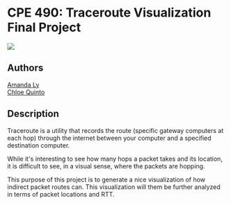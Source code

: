 # CPE 490: Traceroute Visualization Final Project 

![](https://img.shields.io/badge/Release-V1.1-blue.svg) <br>

## Authors 
[Amanda Ly](https://github.com/amandal3) <br>
[Chloe Quinto](https://github.com/chloequinto)  <br>

## Description 
Traceroute is a utility that records the route (specific gateway computers at each hop) through the internet between your computer and a specified destination computer. <br>

While it's interesting to see how many hops a packet takes and its location, it is difficult to see, in a visual sense, where the packets are hopping. <br>

This purpose of this project is to generate a nice visualization of how indirect packet routes can. This visualization will them be further analyzed in terms of packet locations and RTT.  <br>
